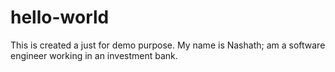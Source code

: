 # hello-world
This is created a just for demo purpose. 
My name is Nashath; am a software engineer working in an investment bank. 

